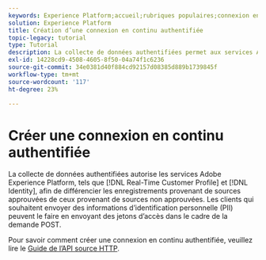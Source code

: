 ```yaml
---
keywords: Experience Platform;accueil;rubriques populaires;connexion en continu authentifiée;connexion en continu;créer une connexion en continu authentifiée;créer une connexion en continu authentifiée;ingestion en continu;ingestion ;
solution: Experience Platform
title: Création d’une connexion en continu authentifiée
topic-legacy: tutorial
type: Tutorial
description: La collecte de données authentifiées permet aux services Adobe Experience Platform, tels que Real-time Customer Profile et Identity Service, de différencier les enregistrements provenant de sources approuvées de ceux provenant de sources non approuvées.
exl-id: 14228cd9-4508-4605-8f50-04a74f1c6236
source-git-commit: 34e0381d40f884cd92157d08385d889b1739845f
workflow-type: tm+mt
source-wordcount: '117'
ht-degree: 23%

---
```


# Créer une connexion en continu authentifiée

La collecte de données authentifiées autorise les services Adobe Experience Platform, tels que [!DNL Real-Time Customer Profile] et [!DNL Identity], afin de différencier les enregistrements provenant de sources approuvées de ceux provenant de sources non approuvées. Les clients qui souhaitent envoyer des informations d’identification personnelle (PII) peuvent le faire en envoyant des jetons d’accès dans le cadre de la demande POST.

Pour savoir comment créer une connexion en continu authentifiée, veuillez lire le [Guide de l’API source HTTP](../../sources/tutorials/api/create/streaming/http.md).
